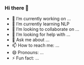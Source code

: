 ### Hi there 👋


- 🔭 I’m currently working on ...
- 🌱 I’m currently learning NLP
- 👯 I’m looking to collaborate on ...
- 🤔 I’m looking for help with ...
- 💬 Ask me about ...
- 📫 How to reach me: ...
- 😄 Pronouns: ...
- ⚡ Fun fact: ...

<!--
**mustafacavusoglu/mustafacavusoglu** is a ✨ _special_ ✨ repository because its `README.md` (this file) appears on your GitHub profile.

Here are some ideas to get you started:

-->

